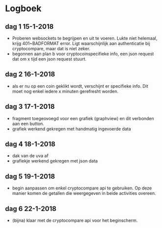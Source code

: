 # Logboek
## dag 1 15-1-2018
- Proberen websockets te begrijpen en uit te voeren. Lukte niet helemaal, krijg 401~BADFORMAT error. Ligt waarschijnlijk aan authenticatie bij cryptocompare, maar dat is niet zeker. 
- begonnen aan plan b voor cryptocoinspecifieke info, een json request dat om x tijd een json request stuurt.

## dag 2 16-1-2018
- als er nu op een coin geklikt wordt, verschijnt er specifieke info. Dit moet nog enkel iedere x minuten gerefresht worden. 

## dag 3 17-1-2018
- fragment toegeovoegd voor een grafiek (graphview) en dit verbonden aan een button.
- grafiek werkend gekregen met handmatig ingevoerde data

## dag 4 18-1-2018
- dak van de uva af
- grafiekje werkend gekregen met json data

## dag 5 19-1-2018
- begin aanpassen om enkel cryptocompare api te gebruiken. Op deze manier komen de getallen die weergegeven in beide activities overeen.

## dag 6 22-1-2018
- (bijna) klaar met de cryptocompare api voor het beginscherm.